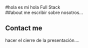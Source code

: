 #hola es mi hola Full Stack                                                                                                             
##about me
escribir sobre nosotros...

## Contact me
hacer el cierre de la presentación....